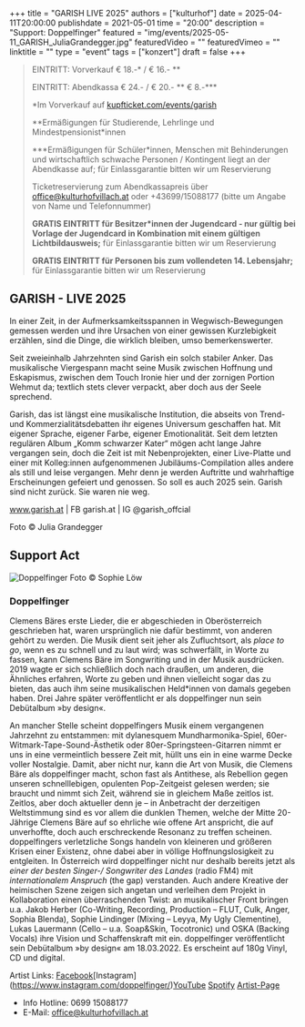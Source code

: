 +++
title = "GARISH LIVE 2025"
authors = ["kulturhof"]
date = 2025-04-11T20:00:00
publishdate = 2021-05-01
time = "20:00"
description = "Support: Doppelfinger"
featured = "img/events/2025-05-11_GARISH_JuliaGrandegger.jpg"
featuredVideo = ""
featuredVimeo = ""
linktitle = ""
type = "event"
tags = ["konzert"]
draft = false
+++

> EINTRITT: Vorverkauf € 18.-\* / € 16.- \*\*
> 
> EINTRITT: Abendkassa € 24.- / € 20.- \*\* € 8.-\*\*\*
>
> \*Im Vorverkauf auf [kupfticket.com/events/garish](https://kupfticket.com/events/garish)
>
> \*\*Ermäßigungen für Studierende, Lehrlinge und Mindestpensionist\*innen
> 
> \*\*\*Ermäßigungen für Schüler\*innen, Menschen mit Behinderungen und wirtschaftlich schwache Personen / Kontingent liegt an der Abendkasse auf; für Einlassgarantie bitten wir um Reservierung
>
> Ticketreservierung zum Abendkassapreis über office@kulturhofvillach.at oder +43699/15088177 (bitte um Angabe von Name und Telefonnummer)
>
> **GRATIS EINTRITT für Besitzer\*innen der Jugendcard - nur gültig bei Vorlage der Jugendcard in Kombination mit einem gültigen Lichtbildausweis;** für Einlassgarantie bitten wir um Reservierung
>
> **GRATIS EINTRITT für Personen bis zum vollendeten 14. Lebensjahr;** für Einlassgarantie bitten wir um Reservierung

## GARISH - LIVE 2025

In einer Zeit, in der Aufmerksamkeitsspannen in Wegwisch-Bewegungen gemessen werden und ihre Ursachen von einer gewissen Kurzlebigkeit erzählen, sind die Dinge, die wirklich bleiben, umso bemerkenswerter.

Seit zweieinhalb Jahrzehnten sind Garish ein solch stabiler Anker. Das musikalische Viergespann macht seine Musik zwischen Hoffnung und Eskapismus, zwischen dem Touch Ironie hier und der zornigen Portion Wehmut da; textlich stets clever verpackt, aber doch aus der Seele sprechend.

Garish, das ist längst eine musikalische Institution, die abseits von Trend- und Kommerzialitätsdebatten ihr eigenes Universum geschaffen hat. Mit eigener Sprache, eigener Farbe, eigener Emotionalität. Seit dem letzten regulären Album „Komm schwarzer Kater“ mögen acht lange Jahre vergangen sein, doch die Zeit ist mit Nebenprojekten, einer Live-Platte und einer mit Kolleg:innen aufgenommenen Jubiläums-Compilation alles andere als still und leise vergangen. Mehr denn je werden Auftritte und wahrhaftige Erscheinungen gefeiert und genossen. So soll es auch 2025 sein. Garish sind nicht zurück. Sie waren nie weg.

www.garish.at | FB garish.at | IG @garish_offcial

Foto © Julia Grandegger

## Support Act

![Doppelfinger](/img/events/2025-04-11_doppelfinger_Sophie_Löw.jpg)
Foto © Sophie Löw

### Doppelfinger

Clemens Bäres erste Lieder, die er abgeschieden in Oberösterreich geschrieben hat, waren ursprünglich nie dafür bestimmt, von anderen gehört zu werden. Die Musik dient seit jeher als Zufluchtsort, als *place to go*, wenn es zu schnell und zu laut wird; was schwerfällt, in Worte zu fassen, kann Clemens Bäre im Songwriting und in der Musik ausdrücken. 2019 wagte er sich schließlich doch nach draußen, um anderen, die Ähnliches erfahren, Worte zu geben und ihnen vielleicht sogar das zu bieten, das auch ihm seine musikalischen Held*innen von damals gegeben haben. Drei Jahre später veröffentlicht er als doppelfinger nun sein Debütalbum »by design«. 

An mancher Stelle scheint doppelfingers Musik einem vergangenen Jahrzehnt zu entstammen: mit dylanesquem Mundharmonika-Spiel, 60er-Witmark-Tape-Sound-Ästhetik oder 80er-Springsteen-Gitarren nimmt er uns in eine vermeintlich bessere Zeit mit, hüllt uns ein in eine warme Decke voller Nostalgie. Damit, aber nicht nur, kann die Art von Musik, die Clemens Bäre als doppelfinger macht, schon fast als Antithese, als Rebellion gegen unseren schnelllebigen, opulenten Pop-Zeitgeist gelesen werden; sie braucht und nimmt sich Zeit, während sie in gleichem Maße zeitlos ist. Zeitlos, aber doch aktueller denn je – in Anbetracht der derzeitigen Weltstimmung sind es vor allem die dunklen Themen, welche der Mitte 20-Jährige Clemens Bäre auf so ehrliche wie offene Art anspricht, die auf unverhoffte, doch auch erschreckende Resonanz zu treffen scheinen. doppelfingers verletzliche Songs handeln von kleineren und größeren Krisen einer Existenz, ohne dabei aber in völlige Hoffnungslosigkeit zu entgleiten. In Österreich wird doppelfinger nicht nur deshalb bereits jetzt als *einer der besten Singer-/ Songwriter des Landes* (radio FM4) mit *internationalem Anspruch* (the gap) verstanden. Auch andere Kreative der heimischen Szene zeigen sich angetan und verleihen dem Projekt in Kollaboration einen überraschenden Twist: an musikalischer Front bringen u.a. Jakob Herber (Co-Writing, Recording, Production – FLUT, Culk, Anger, Sophia Blenda), Sophie Lindinger (Mixing – Leyya, My Ugly Clementine), Lukas Lauermann (Cello – u.a. Soap&Skin, Tocotronic) und OSKA (Backing Vocals) ihre Vision und Schaffenskraft mit ein.
doppelfinger veröffentlicht sein Debütalbum »by design« am 18.03.2022. Es erscheint auf 180g Vinyl, CD und digital.

Artist Links: [Facebook](https://www.facebook.com/doppelfinger)[Instagram] (https://www.instagram.com/doppelfinger/)[YouTube](https://www.youtube.com/c/doppelfinger/videos) [Spotify](https://open.spotify.com/artist/26vQnKIdh6ysJWbcQ6o3P1?si=6Ikgxs8aTFC63Itgba0mMw) [Artist-Page](https://inkmusic.at/artist/doppelfinger/) 


- Info Hotline: 0699 15088177 
- E-Mail: office@kulturhofvillach.at

